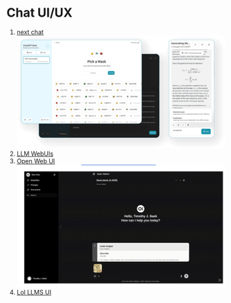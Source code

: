 # Chat UI/UX

1. [next chat](https://github.com/ChatGPTNextWeb/ChatGPT-Next-Web?tab=readme-ov-file)\
   ![](<../.gitbook/assets/image (45).png>)
2. [LLM WebUIs](https://github.com/JShollaj/awesome-llm-web-ui)
3. [Open Web UI](https://github.com/open-webui/open-webui)\
   ![](<../.gitbook/assets/image (46).png>)
4. [Lol LLMS UI](https://github.com/ParisNeo/lollms-webui)
